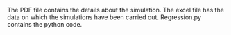The PDF file contains the details about the simulation. The excel file has the data on which the simulations have been carried out. Regression.py contains the python code.
